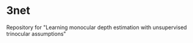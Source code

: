 # 3net
Repository for "Learning monocular depth estimation with unsupervised trinocular assumptions"
